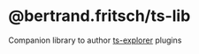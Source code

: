 # @bertrand.fritsch/ts-lib

Companion library to author [ts-explorer](https://github.com/BertrandFritsch/ts-explorer) plugins
